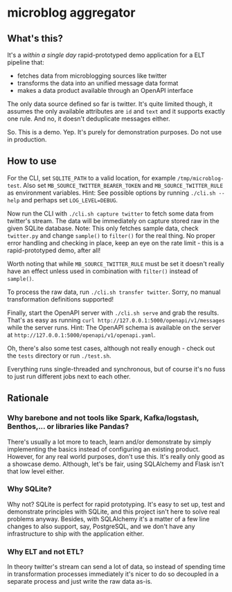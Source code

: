 # microblog aggregator

## What's this?
It's a *within a single day* rapid-prototyped demo application for a ELT pipeline that:
* fetches data from microblogging sources like twitter
* transforms the data into an unified message data format
* makes a data product available through an OpenAPI interface

The only data source defined so far is twitter. It's quite limited though, it assumes the
only available attributes are `id` and `text` and it supports exactly one rule. And no, it
doesn't deduplicate messages either.

So. This is a demo. Yep. It's purely for demonstration purposes. Do not use in production.


## How to use
For the CLI, set `SQLITE_PATH` to a valid location, for example `/tmp/microblog-test`.
Also set `MB_SOURCE_TWITTER_BEARER_TOKEN` and `MB_SOURCE_TWITTER_RULE` as environment variables.
Hint: See possible options by running `./cli.sh --help` and perhaps set `LOG_LEVEL=DEBUG`.

Now run the CLI with `./cli.sh capture twitter` to fetch some data from twitter's stream.
The data will be immediately on capture stored raw in the given SQLite database.
Note: This only fetches sample data, check `twitter.py` and change `sample()` to `filter()`
for the real thing. No proper error handling and checking in place, keep an eye on
the rate limit - this is a rapid-prototyped demo, after all!

Worth noting that while `MB_SOURCE_TWITTER_RULE` must be set it doesn't really have an effect
unless used in combination with `filter()` instead of `sample()`.

To process the raw data, run `./cli.sh transfer twitter`. Sorry, no manual transformation
definitions supported!

Finally, start the OpenAPI server with `./cli.sh serve` and grab the results.
That's as easy as running `curl http://127.0.0.1:5000/openapi/v1/messages` while the server runs.
Hint: The OpenAPI schema is available on the server at `http://127.0.0.1:5000/openapi/v1/openapi.yaml`.

Oh, there's also some test cases, although not really enough - check out the `tests`
directory or run `./test.sh`.

Everything runs single-threaded and synchronous, but of course it's no fuss to just run different
jobs next to each other.


## Rationale

### Why barebone and not tools like Spark, Kafka/logstash, Benthos,... or libraries like Pandas?
There's usually a lot more to teach, learn and/or demonstrate by simply implementing the basics
instead of configuring an existing product. However, for any real world purposes, don't use
this. It's really only good as a showcase demo.
Although, let's be fair, using SQLAlchemy and Flask isn't that low level either.

### Why SQLite?
Why not? SQLite is perfect for rapid prototyping. It's easy to set up, test and demonstrate
principles with SQLite, and this project isn't here to solve real problems anyway.
Besides, with SQLAlchemy it's a matter of a few line changes to also support, say, PostgreSQL,
and we don't have any infrastructure to ship with the application either.

### Why ELT and not ETL?
In theory twitter's stream can send a lot of data, so instead of spending time in transformation
processes immediately it's nicer to do so decoupled in a separate process and just write the raw
data as-is.
